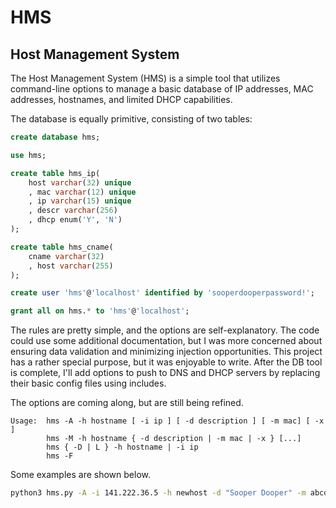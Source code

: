 # HMS

## Host Management System

The Host Management System (HMS) is a simple tool that utilizes command-line options to manage a basic database of IP addresses, MAC addresses, hostnames, and limited DHCP capabilities.

The database is equally primitive, consisting of two tables:

```sql
create database hms;

use hms;

create table hms_ip(
    host varchar(32) unique
    , mac varchar(12) unique
    , ip varchar(15) unique
    , descr varchar(256)
    , dhcp enum('Y', 'N')
);

create table hms_cname(
    cname varchar(32)
    , host varchar(255)
);

create user 'hms'@'localhost' identified by 'sooperdooperpassword!';

grant all on hms.* to 'hms'@'localhost';
```

The rules are pretty simple, and the options are self-explanatory. The code could use some additional documentation, but I was more concerned about ensuring data validation and minimizing injection opportunities. This project has a rather special purpose, but it was enjoyable to write. After the DB tool is complete, I'll add options to push to DNS and DHCP servers by replacing their basic config files using includes.

The options are coming along, but are still being refined.

```
Usage:  hms -A -h hostname [ -i ip ] [ -d description ] [ -m mac] [ -x ]
        hms -M -h hostname { -d description | -m mac | -x } [...]
        hms { -D | L } -h hostname | -i ip
        hms -F
```

Some examples are shown below.

```bash
python3 hms.py -A -i 141.222.36.5 -h newhost -d "Sooper Dooper" -m abcd.1234.98ED -x
```
